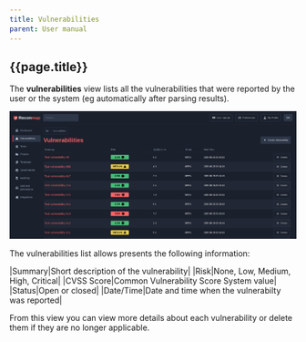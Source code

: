 ```yaml
---
title: Vulnerabilities
parent: User manual
---
```


## {{page.title}}

The **vulnerabilities** view lists all the vulnerabilities that were reported by the user or the system (eg automatically after parsing results).

![Vulnerabilities view](/images/screenshots/vulnerabilities.png)

The vulnerabilities list allows presents the following information:

|Summary|Short description of the vulnerability|
|Risk|None, Low, Medium, High, Critical|
|CVSS Score|Common Vulnerability Score System value|
|Status|Open or closed|
|Date/Time|Date and time when the vulnerabilty was reported|

From this view you can view more details about each vulnerability or delete them if they are no longer applicable.